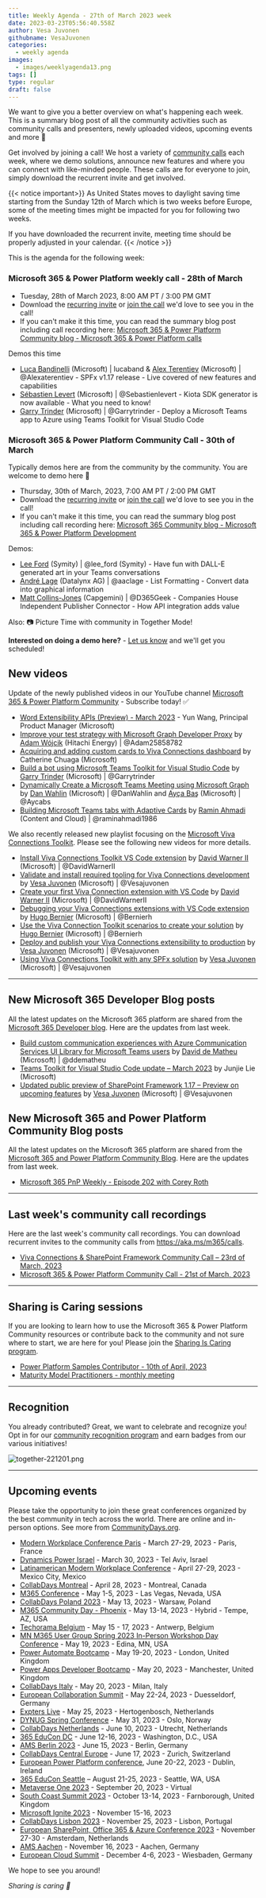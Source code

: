 ```yaml
---
title: Weekly Agenda - 27th of March 2023 week
date: 2023-03-23T05:56:40.558Z
author: Vesa Juvonen
githubname: VesaJuvonen
categories:
  - weekly agenda
images:
  - images/weeklyagenda13.png
tags: []
type: regular
draft: false
---
```


We want to give you a better overview on what's happening each week. This is a summary blog post of all the community activities such as community calls and presenters, newly uploaded videos, upcoming events and more 🚀

Get involved by joining a call! We host a variety of [community calls](https://aka.ms/community/calls) each week, where we demo solutions, announce new features and where you can connect with like-minded people. These calls are for everyone to join, simply download the recurrent invite and get involved.

{{< notice important>}}
As United States moves to daylight saving time starting from the Sunday 12th of March which is two weeks before Europe, some of the meeting times might be impacted for you for following two weeks. 

If you have downloaded the recurrent invite, meeting time should be properly adjusted in your calendar.
{{< /notice >}}

This is the agenda for the following week:

### Microsoft 365 & Power Platform weekly call - 28th of March

* Tuesday, 28th of March 2023, 8:00 AM PT / 3:00 PM GMT
* Download the [recurring invite](https://aka.ms/m365-dev-call) or [join the call](https://aka.ms/m365-dev-call-join) we'd love to see you in the call!
* If you can't make it this time, you can read the summary blog post including call recording here: [Microsoft 365 & Power Platform Community blog - Microsoft 365 & Power Platform calls](https://pnp.github.io/blog/categories/microsoft-365-platform-call/)

Demos this time

* [Luca Bandinelli](https://github.com/lucaband) (Microsoft) | lucaband & [Alex Terentiev](https://twitter.com/alexaterentiev) (Microsoft) | @Alexaterentiev - SPFx v1.17 release - Live covered of new features and capabilities
* [Sébastien Levert](https://twitter.com/sebastienlevert) (Microsoft) | @Sebastienlevert - Kiota SDK generator is now available - What you need to know!
* [Garry Trinder](https://twitter.com/garrytrinder) (Microsoft) | @Garrytrinder - Deploy a Microsoft Teams app to Azure using Teams Toolkit for Visual Studio Code


### Microsoft 365 & Power Platform Community Call - 30th of March

Typically demos here are from the community by the community. You are welcome to demo here 👋

* Thursday, 30th of March, 2023, 7:00 AM PT / 2:00 PM GMT
* Download the [recurring invite](https://aka.ms/spdev-sig-call) or [join the call](https://aka.ms/spdev-sig-call-join) we'd love to see you in the call!
* If you can't make it this time, you can read the summary blog post including call recording here: [Microsoft 365 Community blog - Microsoft 365 & Power Platform Development](https://pnp.github.io/blog/categories/microsoft-365-and-power-platform-development-community-call/)

Demos: 

* [Lee Ford](https://twitter.com/lee_ford) (Symity) | @lee_ford (Symity) - Have fun with DALL-E generated art in your Teams conversations
* [André Lage](https://twitter.com/aaclage) (Datalynx AG) | @aaclage - List Formatting - Convert data into graphical information
* [Matt Collins-Jones](https://twitter.com/D365Geek) (Capgemini) | @D365Geek - Companies House Independent Publisher Connector - How API integration adds value


Also: 📷 Picture Time with community in Together Mode!

**Interested on doing a demo here?** - [Let us know](https://aka.ms/community/request/demo) and we'll get you scheduled!

## New videos

Update of the newly published videos in our YouTube channel [Microsoft 365 & Power Platform Community](https://www.youtube.com/channel/UC_mKdhw-V6CeCM7gTo_Iy7w) - Subscribe today! ✅

* [Word Extensibility APIs (Preview) - March 2023](https://www.youtube.com/watch?v=J2yBraxqj5o) - Yun Wang, Principal Product Manager (Microsoft)
* [Improve your test strategy with Microsoft Graph Developer Proxy](https://www.youtube.com/watch?v=L8E4PddI2sQ) by [Adam Wójcik](https://twitter.com/Adam25858782) (Hitachi Energy) | @Adam25858782
* [Acquiring and adding custom cards to Viva Connections dashboard](https://www.youtube.com/watch?v=6GcTE2pZnaY) by Catherine Chuaga (Microsoft)
* [Build a bot using Microsoft Teams Toolkit for Visual Studio Code](https://www.youtube.com/watch?v=naNkZ6W1GHU) by [Garry Trinder](https://twitter.com/garrytrinder) (Microsoft) | @Garrytrinder
* [Dynamically Create a Microsoft Teams Meeting using Microsoft Graph](https://www.youtube.com/watch?v=nIYP2fCtnws) by [Dan Wahlin](https://twitter.com/DanWahlin) (Microsoft) | @DanWahlin and [Ayça Baş](https://twitter.com/aycabs) (Microsoft) | @Aycabs
* [Building Microsoft Teams tabs with Adaptive Cards](https://www.youtube.com/watch?v=k49Yrmu6ad0) by [Ramin Ahmadi](https://twitter.com/raminahmadi1986) (Content and Cloud) | @raminahmadi1986


We also recently released new playlist focusing on the [Microsoft Viva Connections Toolkit](https://www.youtube.com/watch?v=KqH1iMBNTZc&list=PLR9nK3mnD-OW1XNbtsHiFDG___W8wnfHp). Please see the following new videos for more details.

* [Install Viva Connections Toolkit VS Code extension](https://www.youtube.com/watch?v=Fs9r4dvSxU4) by [David Warner II](https://twitter.com/DavidWarnerII) (Microsoft) | @DavidWarnerII
* [Validate and install required tooling for Viva Connections development](https://www.youtube.com/watch?v=lAcs45jPU_A) by [Vesa Juvonen](https://twitter.com/vesajuvonen) (Microsoft) | @Vesajuvonen
* [Create your first Viva Connection extension with VS Code](https://www.youtube.com/watch?v=jXQFgGlId00) by [David Warner II](https://twitter.com/DavidWarnerII) (Microsoft) | @DavidWarnerII
* [Debugging your Viva Connections extensions with VS Code extension](https://www.youtube.com/watch?v=6JfXVf_FufI) by [Hugo Bernier](https://twitter.com/bernierh) (Microsoft) | @Bernierh
* [Use the Viva Connection Toolkit scenarios to create your solution](https://www.youtube.com/watch?v=OmFKAw0g61w) by [Hugo Bernier](https://twitter.com/bernierh) (Microsoft) | @Bernierh
* [Deploy and publish your Viva Connections extensibility to production](https://www.youtube.com/watch?v=ifOj6M7Qpf4) by [Vesa Juvonen](https://twitter.com/vesajuvonen) (Microsoft) | @Vesajuvonen
* [Using Viva Connections Toolkit with any SPFx solution](https://www.youtube.com/watch?v=UlB3c6-8g_A) by [Vesa Juvonen](https://twitter.com/vesajuvonen) (Microsoft) | @Vesajuvonen

---

## New Microsoft 365 Developer Blog posts

All the latest updates on the Microsoft 365 platform are shared from the [Microsoft 365 Developer blog](https://devblogs.microsoft.com/microsoft365dev/). Here are the updates from last week.

* [Build custom communication experiences with Azure Communication Services UI Library for Microsoft Teams users](https://devblogs.microsoft.com/microsoft365dev/build-custom-communication-experiences-with-azure-communication-services-ui-library-for-microsoft-teams-users/) by [David de Matheu](https://twitter.com/ddematheu) (Microsoft) | @ddematheu
* [Teams Toolkit for Visual Studio Code update – March 2023](https://devblogs.microsoft.com/microsoft365dev/teams-toolkit-for-visual-studio-code-update-march-2023/) by Junjie Lie (Microsoft)
* [Updated public preview of SharePoint Framework 1.17 – Preview on upcoming features](https://devblogs.microsoft.com/microsoft365dev/updated-public-preview-of-sharepoint-framework-1-17-preview-on-upcoming-features/) by [Vesa Juvonen](https://twitter.com/vesajuvonen) (Microsoft) | @Vesajuvonen


## New Microsoft 365 and Power Platform Community Blog posts

All the latest updates on the Microsoft 365 platform are shared from the [Microsoft 365 and Power Platform Community Blog](https://pnp.github.io/blog/). Here are the updates from last week.

* [Microsoft 365 PnP Weekly - Episode 202 with Corey Roth](https://pnp.github.io/blog/microsoft-365-pnp-weekly/episode-202/)

---

## Last week's community call recordings

Here are the last week's community call recordings. You can download recurrent invites to the community calls from https://aka.ms/m365/calls.

* [Viva Connections & SharePoint Framework Community Call – 23rd of March, 2023](https://pnp.github.io/blog/microsoft-viva-and-spfx-community-call/2023-03-23/)
* [Microsoft 365 & Power Platform Community Call - 21st of March, 2023](https://pnp.github.io/blog/microsoft-365-platform-community-call/2023-03-21/)

---

## Sharing is Caring sessions

If you are looking to learn how to use the Microsoft 365 & Power Platform Community resources or contribute back to the community and not sure where to start, we are here for you! Please join the [Sharing Is Caring program](https://pnp.github.io/sharing-is-caring/).

* [Power Platform Samples Contributor - 10th of April, 2023](https://forms.office.com/pages/responsepage.aspx?id=KtIy2vgLW0SOgZbwvQuRaXDXyCl9DkBHq4A2OG7uLpdUN0hMNTRPWVVWTkhFTk9QQzhFSTRIS1JLSC4u)
* [Maturity Model Practitioners - monthly meeting](https://aka.ms/mm4m365/invite)

---

## Recognition

You already contributed? Great, we want to celebrate and recognize you! Opt in for our [community recognition program](https://pnp.github.io/recognitionprogram/) and earn badges from our various initiatives! 

![together-221201.png](images/community-recognization-program.png)

---

## Upcoming events

Please take the opportunity to join these great conferences organized by the best community in tech across the world. There are online and in-person options. See more from [CommunityDays.org](https://www.communitydays.org/).

* [Modern Workplace Conference Paris](https://modern-workplace.pro/) - March 27-29, 2023 - Paris, France
* [Dynamics Power Israel](https://www.communitydays.org/event/2023-03-30/dynamics-power-israel) - March 30, 2023 - Tel Aviv, Israel
* [Latinamerican Modern Workplace Conference](https://www.communitydays.org/event/2023-04-27/get-cslatam-conference-2023) - April 27-29, 2023 - Mexico City, Mexico
* [CollabDays Montreal](https://www.collabdays.org/2023-montreal/) - April 28, 2023 - Montreal, Canada
* [M365 Conference](https://m365conf.com/#!/) - May 1-5, 2023 - Las Vegas, Nevada, USA
* [CollabDays Poland 2023](https://www.communitydays.org/event/2023-05-13/collabdays-poland-2023) - May 13, 2023 - Warsaw, Poland
* [M365 Community Day - Phoenix](https://www.communitydays.org/event/2023-05-13/m365-community-day-phoenix) - May 13-14, 2023 - Hybrid - Tempe, AZ, USA
* [Techorama Belgium](https://www.techorama.be/) - May 15 - 17, 2023 - Antwerp, Belgium
* [MN M365 User Group Spring 2023 In-Person Workshop Day Conference](https://www.communitydays.org/event/2023-05-19/mn-m365-10th-bi-annual-spring-workshop-day) - May 19, 2023 - Edina, MN, USA
* [Power Automate Bootcamp](https://www.communitydays.org/event/2023-05-19/power-automate-bootcamp-2023) - May 19-20, 2023 - London, United Kingdom
* [Power Apps Developer Bootcamp](https://www.communitydays.org/event/2023-05-20/power-apps-developer-bootcamp) - May 20, 2023 - Manchester, United Kingdom
* [CollabDays Italy](https://www.collabdays.org/2023-italy/) - May 20, 2023 - Milan, Italy
* [European Collaboration Summit](https://www.collabsummit.eu/) - May 22-24, 2023 - Duesseldorf, Germany
* [Expters Live](https://www.communitydays.org/event/2023-05-25/experts-live-netherlands) - May 25, 2023 - Hertogenbosch, Netherlands
* [DYNUG Spring Conference](https://www.communitydays.org/event/2023-05-31/dynug-spring-conference) - May 31, 2023 - Oslo, Norway
* [CollabDays Netherlands](https://www.communitydays.org/event/2023-06-10/collabdays-netherlands-2023) - June 10, 2023 - Utrecht, Netherlands
* [365 EduCon DC](https://365educon.com/DC/) - June 12-16, 2023 - Washington, D.C., USA
* [AMS Berlin 2023](https://www.communitydays.org/event/2023-06-15/amsberlin-2023) - June 15, 2023 - Berlin, Germany
* [CollabDays Central Europe](https://www.collabdays.org/2023-ce/) - June 17, 2023 - Zurich, Switzerland
* [European Power Platform conference](https://www.sharepointeurope.com/european-power-platform-conference/), June 20-22, 2023 - Dublin, Ireland
* [365 EduCon Seattle](https://365educon.com/Seattle/) – August 21-25, 2023 - Seattle, WA, USA
* [Metaverse One 2023](https://www.communitydays.org/event/2023-09-20/metaverse-one-2023) - September 20, 2023 - Virtual
* [South Coast Summit 2023](https://www.southcoastsummit.com/) - October 13-14, 2023 - Farnborough, United Kingdom
* [Microsoft Ignite 2023](https://ignite.microsoft.com/) - November 15-16, 2023
* [CollabDays Lisbon 2023](https://www.collabdays.org/2023-lisbon/) - November 25, 2023 - Lisbon, Portugal
* [European SharePoint, Office 365 & Azure Conference 2023](https://www.sharepointeurope.com/) - November 27-30 - Amsterdam, Netherlands
* [AMS Aachen](https://www.communitydays.org/event/2023-11-16/ams-aachen) - November 16, 2023 - Aachen, Germany
* [European Cloud Summit](https://www.cloudsummit.eu/) - December 4-6, 2023 - Wiesbaden, Germany

We hope to see you around!

_Sharing is caring 🧡_
